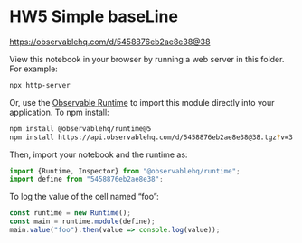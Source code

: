 # HW5 Simple baseLine

https://observablehq.com/d/5458876eb2ae8e38@38

View this notebook in your browser by running a web server in this folder. For
example:

~~~sh
npx http-server
~~~

Or, use the [Observable Runtime](https://github.com/observablehq/runtime) to
import this module directly into your application. To npm install:

~~~sh
npm install @observablehq/runtime@5
npm install https://api.observablehq.com/d/5458876eb2ae8e38@38.tgz?v=3
~~~

Then, import your notebook and the runtime as:

~~~js
import {Runtime, Inspector} from "@observablehq/runtime";
import define from "5458876eb2ae8e38";
~~~

To log the value of the cell named “foo”:

~~~js
const runtime = new Runtime();
const main = runtime.module(define);
main.value("foo").then(value => console.log(value));
~~~
